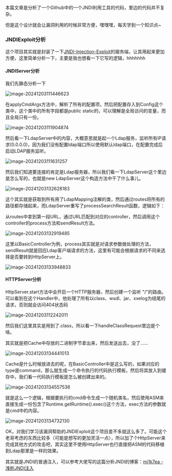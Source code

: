 本篇文章是分析了一个Github中的一个JNDI利用工具的代码，里边的代码并不复杂。

但是这个设计就会让漏洞利用的时候非常方便，嘿嘿嘿，每天学到一个知识点~

### JNDIExploit分析

这个项目其实就是封装了一下[JNDI-Injection-Exploit](https://github.com/welk1n/JNDI-Injection-Exploit)的服务端，让其用起来更加方便，这里简单分析一下，主要是我也想看一下它写的逻辑，hhhhhhh

#### JNDIServer分析

我们先静态分析一下

![image-20241203111446623](./main.assets/log4j2-15.png)

在applyCmdArgs方法中，解析了所有的配置项，然后把配置存入到Config这个类中，这个类中的所有字段都是public static的，可以理解是全局访问的变量，而且全局只有一份。

![image-20241203111904874](./main.assets/log4j2-16.png)

然后看一下LdapServer中的内容，大概意思就是起一个Ldap服务，监听所有IP请求(0.0.0.0)，因为我们没有配置ldap端口所以使用默认ldap端口，在配置完成后启动LDAP服务监听。

![image-20241203111631257](./main.assets/log4j2-17.png)

然后我们知道要连接的肯定是Ldap服务器，所以我们看一下LdapServer这个里边是怎么写的，也就是new LdapServer这个构造方法中干了什么事儿。

![image-20241203132628183](./main.assets/log4j2-18.png)

这个其实就是获取到所有用了LdapMapping注解的类，然后通过routes将所有的路径都存储起来，而LdapServer重写了processSearchResult函数，逻辑如下：

从routes中拿到第一段URL，通过URL匹配到对应的controller，然后调用这个controller的process方法和sendResult方法。

![image-20241203132919485](./main.assets/log4j2-19.png)

这里以BasicController为例，process其实就是对请求参数做处理的方法，sendResult就是回应Ldap客户端请求的方法，这里有可能会根据请求的不同来选择是否要转到HttpServer上。

![image-20241203133948833](./main.assets/log4j2-20.png)

#### HTTPServer分析

HttpServer.start方法中会开启一个HTTP服务器，然后创建一个监听 "/"的路由。可以看到在这个Handler中，他处理了所有以class、wsdl、jar、xxelog为结尾的请求，否则就会访问404状态码

![image-20241203112242011](./main.assets/log4j2-21.png)

然后我们这里其实是用到了.class，所以看一下handleClassRequest里边是个啥。

其实就是把Cache中存放的二进制字节拿出来，然后发送出去，没了......

![image-20241203134441013](./main.assets/log4j2-22.png)

Cache是什么时候放进去的呢，在BasicController中是这么写的，如果对应的type是command，那么就生成一个命令执行的代码执行模板，然后将其放入到缓存中，我们看一代码执行模板是怎么被创建出来的。

![image-20241203134557536](./main.assets/log4j2-23.png)

就是这么一个逻辑，根据要执行的cmd命令生成一个随机类名，然后使用ASM来直接生成一份包含了Runtime.getRuntime().exec()这个方法，exec方法的参数就是cmd中的内容。

![image-20241203134732130](./main.assets/log4j2-24.png)

OK，对我们学习该漏洞帮助的JNDIExploit这个项目差不多就这么多了。可能这个老哥考虑的东西比较多（可能是想写的更加灵活一点），所以加了个HttpServer来完成其他方式的攻击吧，其实这里不使用HttpServer也行直接把ASM的代码移植到Ldap那里是一样的效果。

其实就是JNDI的普通注入，可以参考大佬写的这篇分析JNDI的博客：[mi1k7ea - 浅析JNDI注入](https://www.mi1k7ea.com/2019/09/15/%E6%B5%85%E6%9E%90JNDI%E6%B3%A8%E5%85%A5/)